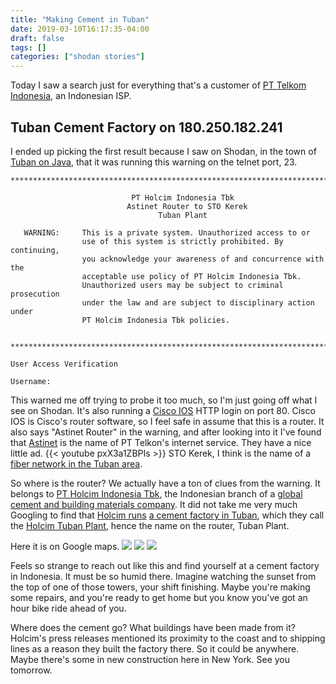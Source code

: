 ```yaml
---
title: "Making Cement in Tuban"
date: 2019-03-10T16:17:35-04:00
draft: false
tags: []
categories: ["shodan stories"]
---
```


Today I saw a search just for everything that's a customer of [PT Telkom Indonesia](https://en.wikipedia.org/wiki/Telkom_Indonesia), an Indonesian ISP.

## Tuban Cement Factory on 180.250.182.241
I ended up picking the first result because I saw on Shodan, in the town of [Tuban on Java](https://en.wikipedia.org/wiki/Tuban), that it was running this warning on the telnet port, 23.

```
*****************************************************************************

                           PT Holcim Indonesia Tbk
                          Astinet Router to STO Kerek
                                 Tuban Plant

   WARNING:     This is a private system. Unauthorized access to or
                use of this system is strictly prohibited. By continuing,
                you acknowledge your awareness of and concurrence with the
                acceptable use policy of PT Holcim Indonesia Tbk.
                Unauthorized users may be subject to criminal prosecution
                under the law and are subject to disciplinary action under
                PT Holcim Indonesia Tbk policies.


*****************************************************************************

User Access Verification

Username:
```
This warned me off trying to probe it too much, so I'm just going off what I see on Shodan. It's also running a [Cisco IOS](https://en.wikipedia.org/wiki/Cisco_IOS) HTTP login on port 80. Cisco IOS is Cisco's router software, so I feel safe in assume that this is a router. It also says "Astinet Router" in the warning, and after looking into it I've found that [Astinet](https://indihomesukabumi.com/astinet/) is the name of PT Telkon's internet service. They have a nice little ad.
{{< youtube pxX3a1ZBPIs >}}
STO Kerek, I think is the name of a [fiber network in the Tuban area](https://trustklik.wordpress.com/sto-kerek/).

So where is the router? We actually have a ton of clues from the warning. It belongs to [PT Holcim Indonesia Tbk](https://www.holcim.co.id/en), the Indonesian branch of a [global cement and building materials company](https://www.lafargeholcim.com/). It did not take me very much Googling to find that [Holcim runs](http://www.globalcement.com/news/item/3922-holcim-set-to-operate-new-us-350m-tuban-ii-cement-plant) [a cement factory in Tuban](https://www.lafargeholcim.com/lafargeholcim-completes-tuban-plant-project-indonesia), which they call the [Holcim Tuban Plant](https://www.holcim.co.id/en/lokasi/tuban-plant/3001), hence the name on the router, Tuban Plant.

Here it is on Google maps.
![](/images/100Days/Day66/plant.png)
![](/images/100Days/Day66/plant2.png)
![](/images/100Days/Day66/plant3.png)

Feels so strange to reach out like this and find yourself at a cement factory in Indonesia. It must be so humid there. Imagine watching the sunset from the top of one of those towers, your shift finishing. Maybe you're making some repairs, and you're ready to get home but you know you've got an hour bike ride ahead of you.

Where does the cement go? What buildings have been made from it? Holcim's press releases mentioned its proximity to the coast and to shipping lines as a reason they built the factory there. So it could be anywhere. Maybe there's some in new construction here in New York. See you tomorrow.
